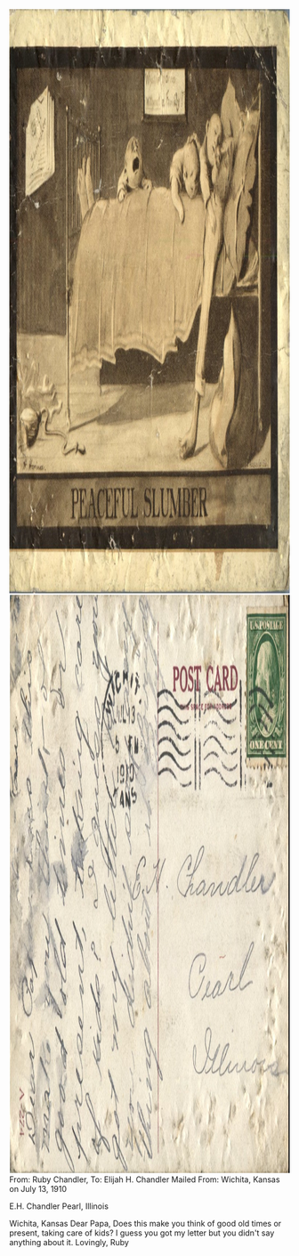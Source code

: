 <html><body><a href="/wp-content/uploads/2014/06/postcard-2014-20140602_17305619_0428.jpg"><img class="alignnone size-full wp-image-1022" src="/wp-content/uploads/2014/06/postcard-2014-20140602_17305619_0428.jpg" alt="postcard-2014-20140602_17305619_0428" width="1503" height="1050"></a> <a href="/wp-content/uploads/2014/06/postcard-2014-20140602_17310418_0429.jpg"><img class="alignnone size-full wp-image-1023" src="/wp-content/uploads/2014/06/postcard-2014-20140602_17310418_0429.jpg" alt="postcard-2014-20140602_17310418_0429" width="1551" height="1039"></a>From: Ruby Chandler, To: Elijah H. Chandler
Mailed From: Wichita, Kansas on July 13, 1910

E.H. Chandler
Pearl, Illinois

Wichita, Kansas
Dear Papa,
Does this make you think of good old times or present, taking care of kids? I guess you got my letter but you didn't say anything about it.
Lovingly,
Ruby</body></html>